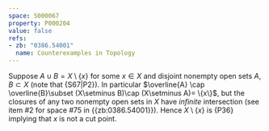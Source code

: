```yaml
---
space: S000067
property: P000204
value: false
refs:
- zb: "0386.54001"
  name: Counterexamples in Topology
---
```


Suppose $A\cup B = X\setminus\{x\}$ for some $x\in X$ and disjoint nonempty open sets $A, B\subset X$ (note that {S67|P2}).
In particular $\overline{A} \cap \overline{B}\subset (X\setminus B)\cap (X\setminus A)= \{x\}$,
but the closures of any two nonempty open sets in $X$ have _infinite_ intersection
(see item #2 for space #75 in {{zb:0386.54001}}).
Hence $X\setminus\{x\}$ is {P36} implying that $x$ is not a cut point.

